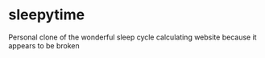 # sleepytime
Personal clone of the wonderful sleep cycle calculating website because it appears to be broken
